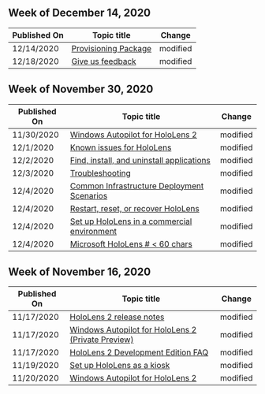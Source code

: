 <!-- This file is generated automatically each week. Changes made to this file will be overwritten.-->



## Week of December 14, 2020


| Published On |Topic title | Change |
|------|------------|--------|
| 12/14/2020 | [Provisioning Package](/hololens/app-deploy-provisioning-package) | modified |
| 12/18/2020 | [Give us feedback](/hololens/hololens-feedback) | modified |


## Week of November 30, 2020


| Published On |Topic title | Change |
|------|------------|--------|
| 11/30/2020 | [Windows Autopilot for HoloLens 2](/hololens/hololens2-autopilot) | modified |
| 12/1/2020 | [Known issues for HoloLens](/hololens/hololens-known-issues) | modified |
| 12/2/2020 | [Find, install, and uninstall applications](/hololens/holographic-store-apps) | modified |
| 12/3/2020 | [Troubleshooting](/hololens/hololens-troubleshooting) | modified |
| 12/4/2020 | [Common Infrastructure Deployment Scenarios](/hololens/common-scenarios) | modified |
| 12/4/2020 | [Restart, reset, or recover HoloLens](/hololens/hololens-recovery) | modified |
| 12/4/2020 | [Set up HoloLens in a commercial environment](/hololens/hololens-requirements) | modified |
| 12/4/2020 | [Microsoft HoloLens # < 60 chars](/hololens/index) | modified |


## Week of November 16, 2020


| Published On |Topic title | Change |
|------|------------|--------|
| 11/17/2020 | [HoloLens 2 release notes](/hololens/hololens-release-notes) | modified |
| 11/17/2020 | [Windows Autopilot for HoloLens 2 (Private Preview)](/hololens/hololens2-autopilot) | modified |
| 11/17/2020 | [HoloLens 2 Development Edition FAQ](/hololens/hololens2-development-edition-faq) | modified |
| 11/19/2020 | [Set up HoloLens as a kiosk](/hololens/hololens-kiosk) | modified |
| 11/20/2020 | [Windows Autopilot for HoloLens 2](/hololens/hololens2-autopilot) | modified |
